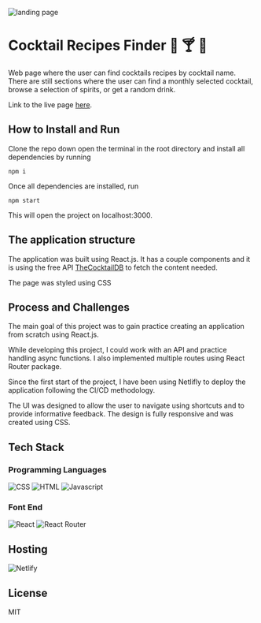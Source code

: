 ![landing page](./page_image.png)

# Cocktail Recipes Finder 🥃 🍸 🍹

Web page where the user can find cocktails recipes by cocktail name. There are still sections where the user can find a monthly selected cocktail, browse a selection of spirits, or get a random drink.

Link to the live page [here](https://drink-recipes-finder.netlify.app/).

## How to Install and Run

Clone the repo down open the terminal in the root directory and install all dependencies by running

```
npm i
```

Once all dependencies are installed, run

```
npm start
```

This will open the project on localhost:3000.

## The application structure

The application was built using React.js. It has a couple components and it is using the free API [TheCocktailDB](https://www.thecocktaildb.com/api.php) to fetch the content needed.

The page was styled using CSS

## Process and Challenges

The main goal of this project was to gain practice creating an application from scratch using React.js.

While developing this project, I could work with an API and practice handling async functions. I also implemented multiple routes using React Router package.

Since the first start of the project, I have been using Netlifly to deploy the application following the CI/CD methodology.

The UI was designed to allow the user to navigate using shortcuts and to provide informative feedback. The design is fully responsive and was created using CSS.

## Tech Stack

### Programming Languages

![CSS](https://img.shields.io/badge/CSS3-1572B6?style=for-the-badge&logo=css3&logoColor=white)
![HTML](https://img.shields.io/badge/HTML5-E34F26?style=for-the-badge&logo=html5&logoColor=white)
![Javascript](https://img.shields.io/badge/JavaScript-F7DF1E?style=for-the-badge&logo=javascript&logoColor=black)

### Font End

![React](https://img.shields.io/badge/React-20232A?style=for-the-badge&logo=react&logoColor=61DAFB)
![React Router](https://img.shields.io/badge/React_Router-CA4245?style=for-the-badge&logo=react-router&logoColor=white)

## Hosting

![Netlify](https://img.shields.io/badge/Netlify-00C7B7?style=for-the-badge&logo=netlify&logoColor=white)

## License

MIT
